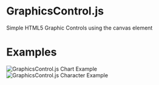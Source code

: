 # GraphicsControl.js
Simple HTML5 Graphic Controls using the canvas element
# Examples
![GraphicsControl.js Chart Example](http://tahirduran.com/img/chart2.png)
![GraphicsControl.js Character Example](http://tahirduran.com/img/character.png)
